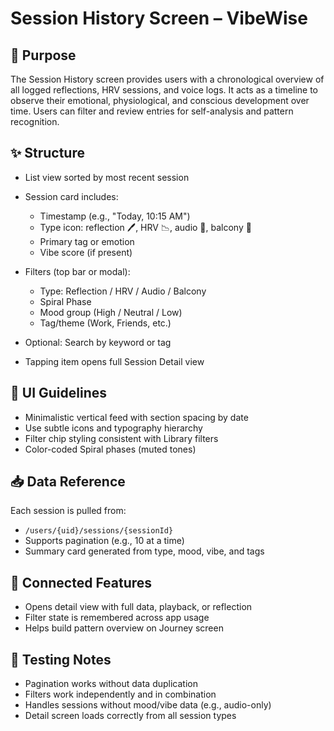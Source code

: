 # Session History Screen – VibeWise

## 🧭 Purpose

The Session History screen provides users with a chronological overview of all logged reflections, HRV sessions, and voice logs. It acts as a timeline to observe their emotional, physiological, and conscious development over time. Users can filter and review entries for self-analysis and pattern recognition.

## ✨ Structure

* List view sorted by most recent session
* Session card includes:

  * Timestamp (e.g., "Today, 10:15 AM")
  * Type icon: reflection 🖊, HRV 📉, audio 🎤, balcony 🧠
  * Primary tag or emotion
  * Vibe score (if present)
* Filters (top bar or modal):

  * Type: Reflection / HRV / Audio / Balcony
  * Spiral Phase
  * Mood group (High / Neutral / Low)
  * Tag/theme (Work, Friends, etc.)
* Optional: Search by keyword or tag
* Tapping item opens full Session Detail view

## 🎨 UI Guidelines

* Minimalistic vertical feed with section spacing by date
* Use subtle icons and typography hierarchy
* Filter chip styling consistent with Library filters
* Color-coded Spiral phases (muted tones)

## 📥 Data Reference

Each session is pulled from:

* `/users/{uid}/sessions/{sessionId}`
* Supports pagination (e.g., 10 at a time)
* Summary card generated from type, mood, vibe, and tags

## 🔁 Connected Features

* Opens detail view with full data, playback, or reflection
* Filter state is remembered across app usage
* Helps build pattern overview on Journey screen

## 🧪 Testing Notes

* Pagination works without data duplication
* Filters work independently and in combination
* Handles sessions without mood/vibe data (e.g., audio-only)
* Detail screen loads correctly from all session types
